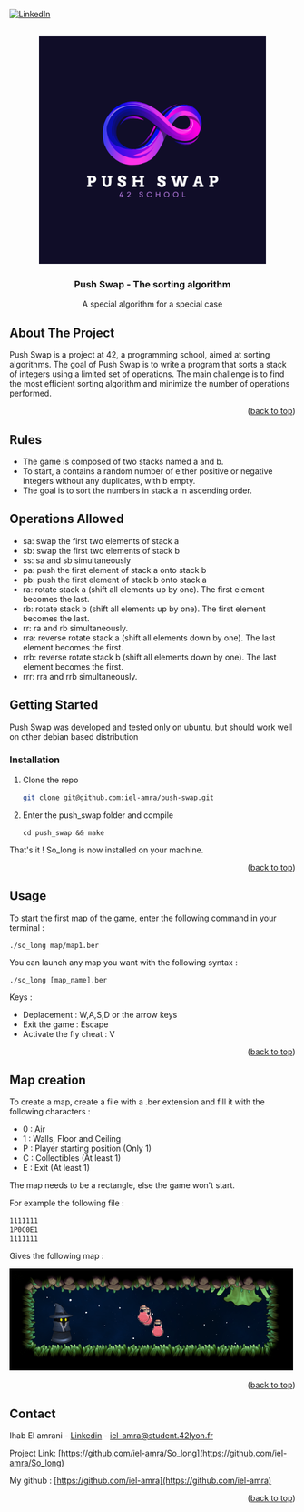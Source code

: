 <!-- Improved compatibility of back to top link: See: https://github.com/othneildrew/Best-README-Template/pull/73 -->
<a name="readme-top"></a>
<!--
*** Thanks for checking out the Best-README-Template. If you have a suggestion
*** that would make this better, please fork the repo and create a pull request
*** or simply open an issue with the tag "enhancement".
*** Don't forget to give the project a star!
*** Thanks again! Now go create something AMAZING! :D
-->



<!-- PROJECT SHIELDS -->
<!--
*** I'm using markdown "reference style" links for readability.
*** Reference links are enclosed in brackets [ ] instead of parentheses ( ).
*** See the bottom of this document for the declaration of the reference variables
*** for contributors-url, forks-url, etc. This is an optional, concise syntax you may use.
*** https://www.markdownguide.org/basic-syntax/#reference-style-links
-->
[![LinkedIn][linkedin-shield]][linkedin-url]

<!-- PROJECT LOGO -->
<br />
<div align="center">
  <a href="https://github.com/othneildrew/Best-README-Template">
    <img src="https://github.com/iel-amra/push-swap/blob/master/Push_swap.png?raw=true" alt="Logo" width="400" height="400">
  </a>

  <h3 align="center">Push Swap - The sorting algorithm</h3>

  <p align="center">
    A special algorithm for a special case
  </p>
</div>



<!-- ABOUT THE PROJECT -->
## About The Project

Push Swap is a project at 42, a programming school, aimed at sorting algorithms. The goal of Push Swap is to write a program that sorts a stack of integers using a limited set of operations. The main challenge is to find the most efficient sorting algorithm and minimize the number of operations performed.

<p align="right">(<a href="#readme-top">back to top</a>)</p>

## Rules

* The game is composed of two stacks named a and b.
* To start, a contains a random number of either positive or negative integers without any duplicates, with b empty.
* The goal is to sort the numbers in stack a in ascending order.

## Operations Allowed
* sa: swap the first two elements of stack a
* sb: swap the first two elements of stack b
* ss: sa and sb simultaneously
* pa: push the first element of stack a onto stack b
* pb: push the first element of stack b onto stack a
* ra: rotate stack a (shift all elements up by one). The first element becomes the last.
* rb: rotate stack b (shift all elements up by one). The first element becomes the last.
* rr: ra and rb simultaneously.
* rra: reverse rotate stack a (shift all elements down by one). The last element becomes the first.
* rrb: reverse rotate stack b (shift all elements down by one). The last element becomes the first.
* rrr: rra and rrb simultaneously.

<!-- GETTING STARTED -->
## Getting Started

Push Swap was developed and tested only on ubuntu, but should work well on other debian based distribution

### Installation

1. Clone the repo
   ```sh
   git clone git@github.com:iel-amra/push-swap.git
   ```
2. Enter the push_swap folder and compile
   ```
   cd push_swap && make
   ```

That's it ! So_long is now installed on your machine.

<p align="right">(<a href="#readme-top">back to top</a>)</p>



<!-- USAGE EXAMPLES -->
## Usage

To start the first map of the game, enter the following command in your terminal :
```
./so_long map/map1.ber
```

You can launch any map you want with the following syntax :
```
./so_long [map_name].ber
```

Keys :
* Deplacement : W,A,S,D or the arrow keys
* Exit the game : Escape
* Activate the fly cheat : V

<p align="right">(<a href="#readme-top">back to top</a>)</p>



## Map creation

To create a map, create a file with a .ber extension and fill it with the following characters :
- 0 : Air
- 1 : Walls, Floor and Ceiling
- P : Player starting position (Only 1)
- C : Collectibles (At least 1)
- E : Exit (At least 1)

The map needs to be a rectangle, else the game won't start.

For example the following file :

```
1111111
1P0C0E1
1111111
```
Gives the following map :

<img src="https://github.com/iel-amra/So_long/blob/main/img/screenshot_map.png?raw=true" alt="map-screenshot" width="500"/>

<p align="right">(<a href="#readme-top">back to top</a>)</p>



<!-- CONTACT -->
## Contact

Ihab El amrani - [Linkedin](www.linkedin.com/in/ihab-el-amrani) - iel-amra@student.42lyon.fr

Project Link: [https://github.com/iel-amra/So_long](https://github.com/iel-amra/So_long)

My github : [https://github.com/iel-amra](https://github.com/iel-amra)

<p align="right">(<a href="#readme-top">back to top</a>)</p>



<!-- MARKDOWN LINKS & IMAGES -->
<!-- https://www.markdownguide.org/basic-syntax/#reference-style-links -->
[linkedin-shield]: https://img.shields.io/badge/-LinkedIn-black.svg?style=for-the-badge&logo=linkedin&colorB=555
[linkedin-url]: www.linkedin.com/in/ihab-el-amrani
[product-screenshot]: https://github.com/iel-amra/So_long/blob/main/img/screenshot.png?raw=true
[map-screenshot]: https://github.com/iel-amra/So_long/blob/main/img/screenshot_map.png?raw=true